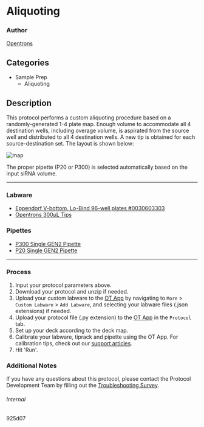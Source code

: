 # Aliquoting

### Author
[Opentrons](https://opentrons.com/)

## Categories
* Sample Prep
	* Aliquoting

## Description

This protocol performs a custom aliquoting procedure based on a randomly-generated 1-4 plate map. Enough volume to accommodate all 4 destination wells, including overage volume, is aspirated from the source well and distributed to all 4 destination wells. A new tip is obtained for each source-destination set. The layout is shown below:  

![map](https://opentrons-protocol-library-website.s3.amazonaws.com/custom-README-images/925d07/map.png)

The proper pipette (P20 or P300) is selected automatically based on the input siRNA volume.

---

### Labware

* [Eppendorf V-bottom, Lo-Bind 96-well plates #0030603303](https://online-shop.eppendorf.us/US-en/Laboratory-Consumables-44512/Plates-44516/DNA-LoBind-Plates-PF-16858.html)
* [Opentrons 300µL Tips](https://shop.opentrons.com/opentrons-300ul-tips-1000-refills/)

### Pipettes
* [P300 Single GEN2 Pipette](https://shop.opentrons.com/single-channel-electronic-pipette-p20/)
* [P20 Single GEN2 Pipette](https://shop.opentrons.com/single-channel-electronic-pipette-p20/)

---

### Process
1. Input your protocol parameters above.
2. Download your protocol and unzip if needed.
3. Upload your custom labware to the [OT App](https://opentrons.com/ot-app) by navigating to `More` > `Custom Labware` > `Add Labware`, and selecting your labware files (.json extensions) if needed.
4. Upload your protocol file (.py extension) to the [OT App](https://opentrons.com/ot-app) in the `Protocol` tab.
5. Set up your deck according to the deck map.
6. Calibrate your labware, tiprack and pipette using the OT App. For calibration tips, check out our [support articles](https://support.opentrons.com/en/collections/1559720-guide-for-getting-started-with-the-ot-2).
7. Hit 'Run'.

### Additional Notes
If you have any questions about this protocol, please contact the Protocol Development Team by filling out the [Troubleshooting Survey](https://protocol-troubleshooting.paperform.co/).

###### Internal
925d07

